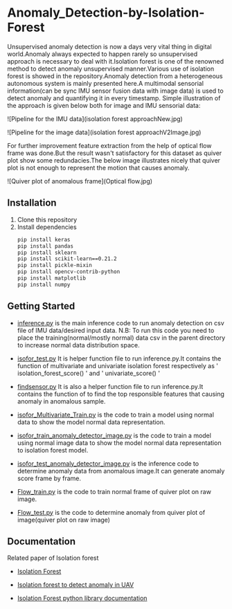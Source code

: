 # Anomaly_Detection-by-Isolation-Forest
Unsupervised anomaly detection is now a days very vital thing in digital world.Anomaly always expected to happen rarely so unsupervised approach is necessary to deal with it.Isolation forest is one of the renowned method to detect anomaly unsupervised manner.Various use of isolation forest is showed in the repository.Anomaly detection from a heterogeneous autonomous system is mainly presented here.A multimodal sensorial information(can be sync IMU sensor fusion data with image data) is used to detect anomaly and quantifying it in every timestamp.
Simple illustration of the approach is given below both for image and IMU sensorial data:

![Pipeline for the IMU data](isolation forest approachNew.jpg)

![Pipeline for the image data](isolation forest approachV2Image.jpg)

For further improvement feature extraction from the help of optical flow frame was done.But the result wasn't satisfactory for this dataset as quiver plot show some redundacies.The below image illustrates nicely that quiver plot is not enough to represent the motion that causes anomaly.

![Quiver plot of anomalous frame](Optical flow.jpg)

## Installation
1. Clone this repository
2. Install dependencies
   ```bash
   pip install keras
   pip install pandas
   pip install sklearn
   pip install scikit-learn==0.21.2
   pip install pickle-mixin
   pip install opencv-contrib-python
   pip install matplotlib
   pip install numpy
   ```

## Getting Started 
* [inference.py](inference.py) is the main inference code to run anomaly detection on csv file of IMU data/desired input data.
N.B: To run this code you need to place the training(normal/mostly normal) data csv in the parent directory to increase normal data distribution space.

* [isofor_test.py](isofor_test.py) It is helper function file to run inference.py.It contains the function of multivariate and univariate isolation forest respectively as ' isolation_forest_score() ' and ' univariate_score() '

* [findsensor.py](findsensor.py) It is also a helper function file to run inference.py.It contains the function of to find the top responsible features that causing anomaly in anomalous sample.

* [isofor_Multivariate_Train.py](isofor_Multivariate_Train.py) is the code to train a model using normal data to show the model normal data representation.

* [isofor_train_anomaly_detector_image.py](isofor_train_anomaly_detector_image.py) is the code to train a model using normal image data to show the model normal data representation to isolation forest model.

* [isofor_test_anomaly_detector_image.py](isofor_test_anomaly_detector_image.py) is the inference code to determine anomaly data from anomalous image.It can generate anomaly score frame by frame.

* [Flow_train.py](Flow_train.py) is the code to train normal frame of quiver plot on raw image. 

* [Flow_test.py](Flow_test.py) is the code to determine anomaly from quiver plot of image(quiver plot on raw image) 

## Documentation
Related paper of Isolation forest 
* [Isolation Forest](https://cs.nju.edu.cn/zhouzh/zhouzh.files/publication/icdm08b.pdf?q=isolation-forest)
* [Isolation forest to detect anomaly in UAV](https://www.researchgate.net/publication/334685626_Unsupervised_anomaly_detection_in_unmanned_aerial_vehicles)


* [Isolation Forest python library documentation](https://scikit-learn.org/stable/modules/generated/sklearn.ensemble.IsolationForest.html)


